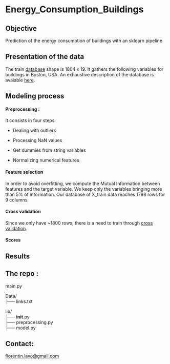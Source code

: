 # Energy_Consumption_Buildings

## Objective
Prediction of the energy consumption of buildings with an sklearn pipeline

## Presentation of the data
The train [database]((data/description.txt)) shape is 1804 x 19. It gathers the following variables for buildings in Boston, USA. An exhaustive description of the database is avaiable [here](data/description.txt).

## Modeling process 
#### Preprocessing :  
It consists in four steps:  

- Dealing with outliers   

- Processing NaN values

- Get dummies from string variables 

- Normalizing numerical features   

#### Feature selection
In order to avoid overfitting, we compute the Mutual Information between features and the target variable. We keep only the variables bringing more than 5% of information. Our database of X_train data reaches 1798 rows for 9 columns.
  
#### Cross validation
Since we only have ~1800 rows, there is a need to train through [cross validation](https://scikit-learn.org/stable/modules/cross_validation.html#cross-validation).

#### Scores

## Results 

## The repo :
  
main.py  
  
Data/  
├── links.txt  
  
lib/  
├── __init__.py  
├── preprocessing.py   
├── model.py  


## Contact: 
florentin.lavo@gmail.com

